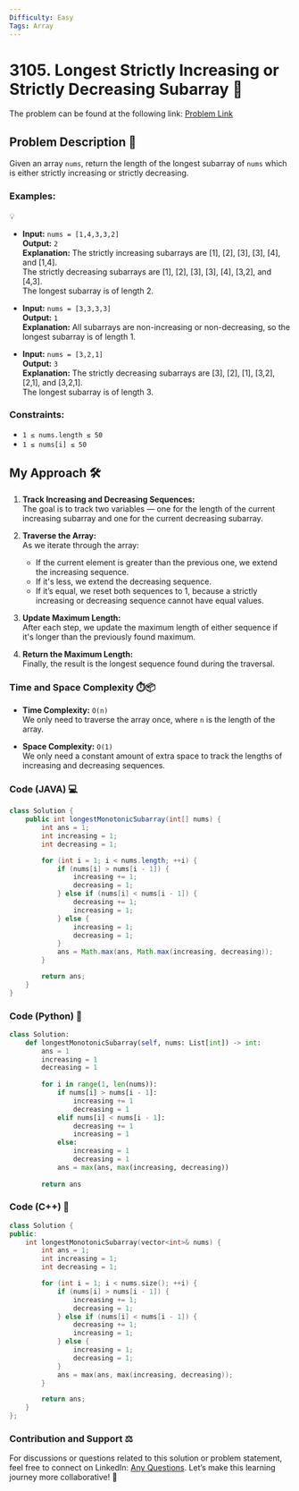 ```yaml
---
Difficulty: Easy  
Tags: Array
---
```


# 3105. Longest Strictly Increasing or Strictly Decreasing Subarray 🌟
The problem can be found at the following link: [Problem Link](https://leetcode.com/problems/longest-strictly-increasing-or-strictly-decreasing-subarray/)

## Problem Description 📜
Given an array `nums`, return the length of the longest subarray of `nums` which is either strictly increasing or strictly decreasing.

### Examples:
💡
- **Input:** `nums = [1,4,3,3,2]`  
  **Output:** `2`  
  **Explanation:** The strictly increasing subarrays are [1], [2], [3], [3], [4], and [1,4].  
  The strictly decreasing subarrays are [1], [2], [3], [3], [4], [3,2], and [4,3].  
  The longest subarray is of length 2.

- **Input:** `nums = [3,3,3,3]`  
  **Output:** `1`  
  **Explanation:** All subarrays are non-increasing or non-decreasing, so the longest subarray is of length 1.

- **Input:** `nums = [3,2,1]`  
  **Output:** `3`  
  **Explanation:** The strictly decreasing subarrays are [3], [2], [1], [3,2], [2,1], and [3,2,1].  
  The longest subarray is of length 3.

### Constraints:
- `1 ≤ nums.length ≤ 50`
- `1 ≤ nums[i] ≤ 50`

## My Approach 🛠️
1. **Track Increasing and Decreasing Sequences:**  
   The goal is to track two variables — one for the length of the current increasing subarray and one for the current decreasing subarray.

2. **Traverse the Array:**  
   As we iterate through the array:
   - If the current element is greater than the previous one, we extend the increasing sequence.
   - If it's less, we extend the decreasing sequence.
   - If it’s equal, we reset both sequences to 1, because a strictly increasing or decreasing sequence cannot have equal values.

3. **Update Maximum Length:**  
   After each step, we update the maximum length of either sequence if it's longer than the previously found maximum.

4. **Return the Maximum Length:**  
   Finally, the result is the longest sequence found during the traversal.

### Time and Space Complexity ⏱️📦
- **Time Complexity:** `O(n)`  
  We only need to traverse the array once, where `n` is the length of the array.

- **Space Complexity:** `O(1)`  
  We only need a constant amount of extra space to track the lengths of increasing and decreasing sequences.

### Code (JAVA) 💻
```java
class Solution {
    public int longestMonotonicSubarray(int[] nums) {
        int ans = 1;
        int increasing = 1;
        int decreasing = 1;

        for (int i = 1; i < nums.length; ++i) {
            if (nums[i] > nums[i - 1]) {
                increasing += 1;
                decreasing = 1;
            } else if (nums[i] < nums[i - 1]) {
                decreasing += 1;
                increasing = 1;
            } else {
                increasing = 1;
                decreasing = 1;
            }
            ans = Math.max(ans, Math.max(increasing, decreasing));
        }

        return ans;
    }
}
```

### Code (Python) 🐍

```python
class Solution:
    def longestMonotonicSubarray(self, nums: List[int]) -> int:
        ans = 1
        increasing = 1
        decreasing = 1
        
        for i in range(1, len(nums)):
            if nums[i] > nums[i - 1]:
                increasing += 1
                decreasing = 1
            elif nums[i] < nums[i - 1]:
                decreasing += 1
                increasing = 1
            else:
                increasing = 1
                decreasing = 1
            ans = max(ans, max(increasing, decreasing))
        
        return ans
```

### Code (C++) 🔩

```cpp
class Solution {
public:
    int longestMonotonicSubarray(vector<int>& nums) {
        int ans = 1;
        int increasing = 1;
        int decreasing = 1;

        for (int i = 1; i < nums.size(); ++i) {
            if (nums[i] > nums[i - 1]) {
                increasing += 1;
                decreasing = 1;
            } else if (nums[i] < nums[i - 1]) {
                decreasing += 1;
                increasing = 1;
            } else {
                increasing = 1;
                decreasing = 1;
            }
            ans = max(ans, max(increasing, decreasing));
        }

        return ans;
    }
};

```

### Contribution and Support ⚖️
For discussions or questions related to this solution or problem statement, feel free to connect on LinkedIn: [Any Questions](https://www.linkedin.com/in/soham--deshmukh). Let’s make this learning journey more collaborative! 🌟
